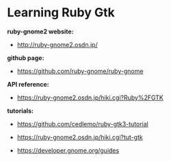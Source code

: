# Learning Ruby Gtk



__ruby-gnome2 website:__
* http://ruby-gnome2.osdn.jp/

__github page:__
* https://github.com/ruby-gnome/ruby-gnome

__API reference:__
* https://ruby-gnome2.osdn.jp/hiki.cgi?Ruby%2FGTK


__tutorials:__
* https://github.com/cedlemo/ruby-gtk3-tutorial

* https://ruby-gnome2.osdn.jp/hiki.cgi?tut-gtk

* https://developer.gnome.org/guides
